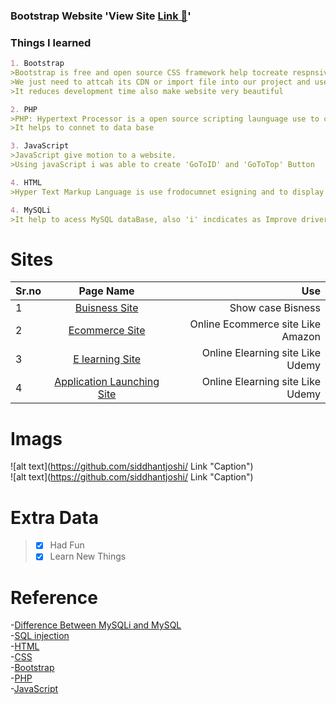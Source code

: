 ### Bootstrap Website 'View Site [Link 🔗](https://siddhantjoshi.github.io/Bootstrap-site/)'

### Things I learned

```markdown
1. Bootstrap
>Bootstrap is free and open source CSS framework help tocreate respnsive website
>We just need to attcah its CDN or import file into our project and used pre-defined class of it
>It reduces development time also make website very beautiful

2. PHP 
>PHP: Hypertext Processor is a open source scripting launguage use to create dynamic webpages
>It helps to connet to data base

3. JavaScript
>JavaScript give motion to a website.
>Using javaScript i was able to create 'GoToID' and 'GoToTop' Button

4. HTML
>Hyper Text Markup Language is use frodocumnet esigning and to display those documnet on web browser

4. MySQLi
>It help to acess MySQL dataBase, also 'i' incdicates as Improve driver i have used MySQli as it help to prevent SQL Injection 

```

# Sites

| Sr.no  | Page Name | Use |
| ------ |:----------------------------------------------------------------------------------------------------:| -----------------------------------:|
| 1 | [Buisness Site](https://github.com/siddhantjoshi/Bootstrap-site/tree/master/Buisness%20Site) | Show case Bisness |
| 2 | [Ecommerce Site](https://github.com/siddhantjoshi/Bootstrap-site/tree/master/Ecommerce) | Online Ecommerce site Like Amazon |
| 3 | [E learning Site](https://github.com/siddhantjoshi/Bootstrap-site/tree/master/Ecommerce) | Online Elearning site Like Udemy |
| 4 | [Application Launching Site](https://github.com/siddhantjoshi/Bootstrap-site/tree/master/Tin%20Dog) | Online Elearning site Like Udemy |

# Imags 
![alt text](https://github.com/siddhantjoshi/ Link  "Caption")<br>
![alt text](https://github.com/siddhantjoshi/ Link  "Caption")<br>

# Extra Data
>- [x] Had Fun 
>- [x] Learn New Things

# Reference 
-[Difference Between MySQLi and MySQL](https://www.c-sharpcorner.com/interview-question/difference-between-mysql-and-mysqli)<br>
-[SQL injection ](https://www.w3schools.com/sql/sql_injection.asp)<br>
-[HTML](https://www.w3schools.com/html/default.asp)<br>
-[CSS](https://www.w3schools.com/css/default.asp)<br>
-[Bootstrap](https://getbootstrap.com/docs/4.0/getting-started/introduction/)<br>
-[PHP](https://www.w3schools.com/js/default.asp)<br>
-[JavaScript](https://www.w3schools.com/js/default.asp)<br>
